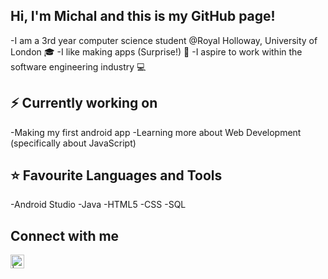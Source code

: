 ## Hi, I'm Michal and this is my GitHub page!

-I am a 3rd year computer science student @Royal Holloway, University of London 🎓
-I like making apps (Surprise!) 🎉
-I aspire to work within the software engineering industry 💻



## ⚡ Currently working on

-Making my first android app
-Learning more about Web Development (specifically about JavaScript)

## ⭐ Favourite Languages and Tools
-Android Studio
-Java
-HTML5
-CSS
-SQL 

## Connect with me
[<img align="left" alt="| LinkedIn" width="22px" src="https://cdn.jsdelivr.net/npm/simple-icons@v3/icons/linkedin.svg" />][linkedin]

[linkedin]: https://linkedin.com/in/codeSTACKr
